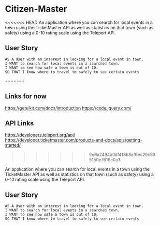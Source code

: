 # Citizen-Master

<<<<<<< HEAD
An application where you can search for local events in a town using the TicketMaster API as well as statistics on that town (such as safety) using a 0-10 rating scale using the Teleport API.

## User Story

```
AS A User with an interest in looking for a local event in town.
I WANT to search for local events in a searched town.
I WANT to see how safe a town is out of 10.
SO THAT I know where to travel to safely to see certain events
```
=======
## Links for now
https://getuikit.com/docs/introduction
https://code.jquery.com/

## API Links
https://developers.teleport.org/api/
https://developer.ticketmaster.com/products-and-docs/apis/getting-started/
>>>>>>> 9c6a2494a0df418b8ef6ec29c535150e7616c0a3

An application where you can search for local events in a town using the TicketMaster API as well as statistics on that town (such as safety) using a 0-10 rating scale using the Teleport API.

## User Story

```
AS A User with an interest in looking for a local event in town.
I WANT to search for local events in a searched town.
I WANT to see how safe a town is out of 10.
SO THAT I know where to travel to safely to see certain events
```